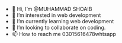 - 👋 Hi, I’m @MUHAMMAD SHOAIB
- 👀 I’m interested in web development 
- 🌱 I’m currently learning web development 
- 💞️ I’m looking to collaborate on coding.
- 📫 How to reach me 03015616478whtsapp

<!---
Mayakhan719/Mayakhan719 is a ✨ special ✨ repository because its `README.md` (this file) appears on your GitHub profile.
You can click the Preview link to take a look at your changes.
--->
